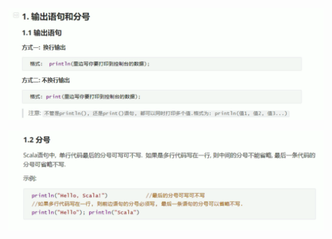 ![截屏2022-01-23 上午11.12.59](https://raw.githubusercontent.com/DataDevLPY/TyporaPicStore/main/img/202201231117308.png)

![截屏2022-01-23 上午11.17.06](https://raw.githubusercontent.com/DataDevLPY/TyporaPicStore/main/img/202201231117615.png)

